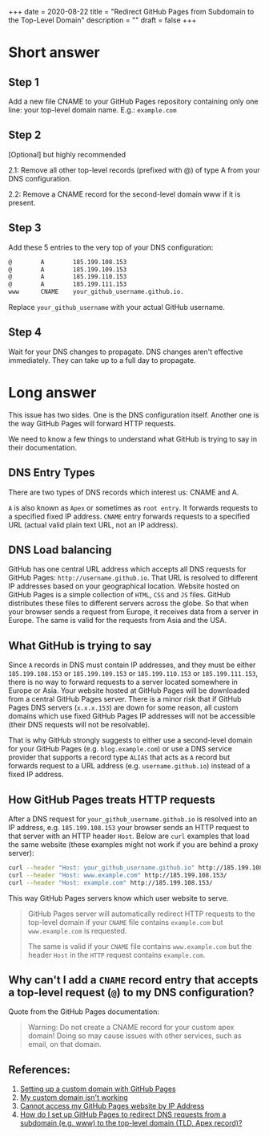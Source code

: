 +++
date = 2020-08-22
title = "Redirect GitHub Pages from Subdomain to the Top-Level Domain"
description = ""
draft = false
+++

# Short answer

## Step 1

Add a new file CNAME to your GitHub Pages repository containing only one line:
your top-level domain name. E.g.: `example.com`

## Step 2

[Optional] but highly recommended

2.1: Remove all other top-level records (prefixed with @) of type A from your
DNS configuration.

2.2: Remove a CNAME record for the second-level domain www if it is present.

## Step 3

Add these 5 entries to the very top of your DNS configuration:

``` txt
@        A        185.199.108.153
@        A        185.199.109.153
@        A        185.199.110.153
@        A        185.199.111.153
www      CNAME    your_github_username.github.io.
```

Replace `your_github_username` with your actual GitHub username.

## Step 4

Wait for your DNS changes to propagate. DNS changes aren't effective
immediately. They can take up to a full day to propagate.

# Long answer

This issue has two sides. One is the DNS configuration itself. Another one is
the way GitHub Pages will forward HTTP requests.

We need to know a few things to understand what GitHub is trying to say in their
documentation.

## DNS Entry Types

There are two types of DNS records which interest us: CNAME and A.

`A` is also known as `Apex` or sometimes as `root entry`. It forwards requests
to a specified fixed IP address. `CNAME` entry forwards requests to a specified
URL (actual valid plain text URL, not an IP address).

## DNS Load balancing

GitHub has one central URL address which accepts all DNS requests for GitHub
Pages: `http://username.github.io`. That URL is resolved to different IP
addresses based on your geographical location. Website hosted on GitHub Pages is
a simple collection of `HTML`, `CSS` and `JS` files. GitHub distributes these
files to different servers across the globe. So that when your browser sends a
request from Europe, it receives data from a server in Europe. The same is valid
for the requests from Asia and the USA.

## What GitHub is trying to say

Since `A` records in DNS must contain IP addresses, and they must be either
`185.199.108.153` or `185.199.109.153` or `185.199.110.153` or
`185.199.111.153`, there is no way to forward requests to a server located
somewhere in Europe or Asia. Your website hosted at GitHub Pages will be
downloaded from a central GitHub Pages server. There is a minor risk that if
GitHub Pages DNS servers (`x.x.x.153`) are down for some reason, all custom
domains which use fixed GitHub Pages IP addresses will not be accessible (their
DNS requests will not be resolvable).

That is why GitHub strongly suggests to either use a second-level domain for
your GitHub Pages (e.g. `blog.example.com`) or use a DNS service provider that
supports a record type `ALIAS` that acts as `A` record but forwards request to a
URL address (e.g. `username.github.io`) instead of a fixed IP address.

## How GitHub Pages treats HTTP requests

After a DNS request for `your_github_username.github.io` is resolved into an IP
address, e.g. `185.199.108.153` your browser sends an HTTP request to that
server with an HTTP header `Host`. Below are `curl` examples that load the same
website (these examples might not work if you are behind a proxy server):

```sh
curl --header "Host: your_github_username.github.io" http://185.199.108.153/
curl --header "Host: www.example.com" http://185.199.108.153/
curl --header "Host: example.com" http://185.199.108.153/
```

This way GitHub Pages servers know which user website to serve.

> GitHub Pages server will automatically redirect HTTP requests to the top-level
> domain if your `CNAME` file contains `example.com` but `www.example.com` is
> requested.
>
> The same is valid if your `CNAME` file contains `www.example.com` but the
> header `Host` in the `HTTP` request contains `example.com`.

## Why can't I add a `CNAME` record entry that accepts a top-level request (`@`) to my DNS configuration?

Quote from the GitHub Pages documentation:

> Warning: Do not create a CNAME record for your custom apex domain! Doing so
> may cause issues with other services, such as email, on that domain.

## References:

1. [Setting up a custom domain with GitHub
   Pages](https://docs.github.com/en/github/working-with-github-pages/configuring-a-custom-domain-for-your-github-pages-site)
2. [My custom domain isn't
   working](https://docs.github.com/en/github/working-with-github-pages/troubleshooting-custom-domains-and-github-pages)
3. [Cannot access my GitHub Pages website by IP
   Address](https://serverfault.com/questions/589370/cannot-access-my-github-pages-website-by-ip-address)
4. [How do I set up GitHub Pages to redirect DNS requests from a subdomain (e.g.
   www) to the top-level domain (TLD, Apex
   record)?](https://stackoverflow.com/questions/23375422/how-do-i-set-up-github-pages-to-redirect-dns-requests-from-a-subdomain-e-g-www)
